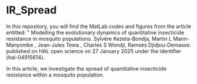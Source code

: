 # IR_Spread

In this repository, you will find the MatLab codes and figures from the article entitled: "
Modelling the evolutionary dynamics of quantitative insecticide resistance in mosquito populations.
Sylvère Kezeta-Bondja, Martin L Mann-Manyombe , Jean-Jules Tewa , Charles S Wondji, Ramsès Djidjou-Demasse.
published on HAL open science on 27 January 2025 under the identifier ⟨hal-04915614⟩.

In this article, we investigate the spread of quantitative insecticide resistance  within a mosquito population.

